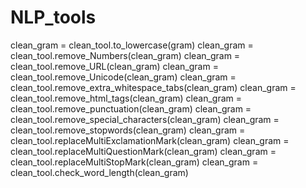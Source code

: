 # NLP_tools
clean_gram = clean_tool.to_lowercase(gram)
        clean_gram = clean_tool.remove_Numbers(clean_gram)
        clean_gram = clean_tool.remove_URL(clean_gram)
        clean_gram = clean_tool.remove_Unicode(clean_gram)
        clean_gram = clean_tool.remove_extra_whitespace_tabs(clean_gram)
        clean_gram = clean_tool.remove_html_tags(clean_gram)
        clean_gram = clean_tool.remove_punctuation(clean_gram)
        clean_gram = clean_tool.remove_special_characters(clean_gram)
        clean_gram = clean_tool.remove_stopwords(clean_gram)
        clean_gram = clean_tool.replaceMultiExclamationMark(clean_gram)
        clean_gram = clean_tool.replaceMultiQuestionMark(clean_gram)
        clean_gram = clean_tool.replaceMultiStopMark(clean_gram)
        clean_gram = clean_tool.check_word_length(clean_gram)
